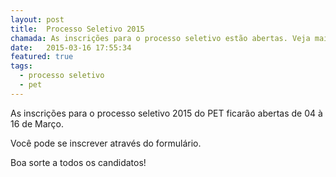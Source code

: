 ```yaml
---
layout: post
title:  Processo Seletivo 2015
chamada: As inscrições para o processo seletivo estão abertas. Veja mais informações.
date:   2015-03-16 17:55:34
featured: true
tags:
  - processo seletivo
  - pet
---
```

As inscrições para o processo seletivo 2015 do PET ficarão abertas de 04 à 16 de Março.

Você pode se inscrever através do formulário.

Boa sorte a todos os candidatos!